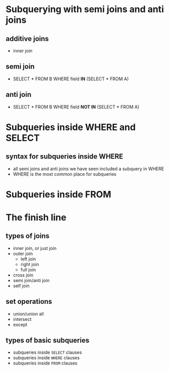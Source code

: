 # Subquerying with semi joins and anti joins
## additive joins
- inner join
## semi join
- SELECT * FROM B WHERE field __IN__ (SELECT * FROM A)
## anti join
- SELECT * FROM B WHERE field __NOT IN__ (SELECT * FROM A)

# Subqueries inside WHERE and SELECT
## syntax for subqueries inside WHERE
- all semi joins and anti joins we have seen included a subquery in WHERE
- WHERE is the most common place for subqueries

# Subqueries inside FROM

# The finish line
## types of joins
- inner join, or just join
- outer join
  - left join
  - right join
  - full join
- cross join
- semi join/anti join
- self join

## set operations
- union/union all
- intersect
- except

## types of basic subqueries
- subqueries inside `SELECT` clauses
- subqueries inside `WHERE` clauses
- subqueries inside `FROM` clauses
